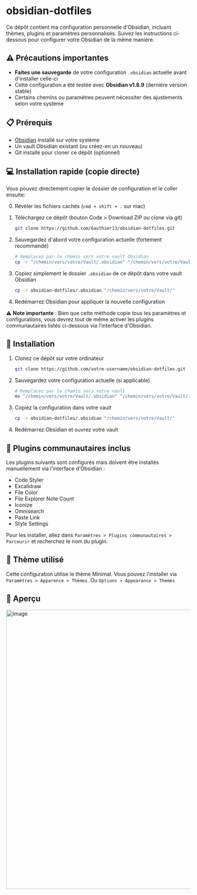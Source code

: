 # obsidian-dotfiles
Ce dépôt contient ma configuration personnelle d'Obsidian, incluant thèmes, plugins et paramètres personnalisés. Suivez les instructions ci-dessous pour configurer votre Obsidian de la même manière.

## ⚠️ Précautions importantes

- **Faites une sauvegarde** de votre configuration `.obsidian` actuelle avant d'installer celle-ci
- Cette configuration a été testée avec **Obsidian v1.8.9** (dernière version stable)
- Certains chemins ou paramètres peuvent nécessiter des ajustements selon votre système

## 📋 Prérequis

- [Obsidian](https://obsidian.md/) installé sur votre système
- Un vault Obsidian existant (ou créez-en un nouveau)
- Git installé pour cloner ce dépôt (optionnel)


## 💻 Installation rapide (copie directe)

Vous pouvez directement copier le dossier de configuration et le coller ensuite:

0. Révéler les fichiers cachés (`cmd + shift + .` sur mac)

1. Téléchargez ce dépôt (bouton Code > Download ZIP ou clone via git)
   ```bash
   git clone https://github.com/Gauthier13/obsidian-dotfiles.git
   ```

2. Sauvegardez d'abord votre configuration actuelle (fortement recommandé)
   ```bash
   # Remplacez par le chemin vers votre vault Obsidian
   cp -r "/chemin/vers/votre/Vault/.obsidian" "/chemin/vers/votre/Vault/.obsidian.backup"
   ```

3. Copiez simplement le dossier `.obsidian` de ce dépôt dans votre vault Obsidian
   ```bash
   cp -r obsidian-dotfiles/.obsidian "/chemin/vers/votre/Vault/"
   ```

4. Redémarrez Obsidian pour appliquer la nouvelle configuration

⚠️ **Note importante** : Bien que cette méthode copie tous les paramètres et configurations, vous devrez tout de même activer les plugins communautaires listés ci-dessous via l'interface d'Obsidian.


## 🚀 Installation

1. Clonez ce dépôt sur votre ordinateur
   ```bash
   git clone https://github.com/votre-username/obsidian-dotfiles.git
   ```

2. Sauvegardez votre configuration actuelle (si applicable)
   ```bash
   # Remplacez par le chemin vers votre vault
   mv "/chemin/vers/votre/Vault/.obsidian" "/chemin/vers/votre/Vault/.obsidian.backup"
   ```

3. Copiez la configuration dans votre vault
   ```bash
   cp -r obsidian-dotfiles/.obsidian "/chemin/vers/votre/Vault/"
   ```

4. Redémarrez Obsidian et ouvrez votre vault


## 🧩 Plugins communautaires inclus

Les plugins suivants sont configurés mais doivent être installés manuellement via l'interface d'Obsidian :

- Code Styler
- Excalidraw 
- File Color
- File Explorer Note Count
- Iconize
- Omnisearch
- Paste Link
- Style Settings

Pour les installer, allez dans `Paramètres > Plugins communautaires > Parcourir` et recherchez le nom du plugin.

## 🎨 Thème utilisé

Cette configuration utilise le thème Minimal. Vous pouvez l'installer via `Paramètres > Apparence > Thèmes`.
Ou
`Options > Appearance > Themes`

## 📸 Aperçu

<img width="760" alt="image" src="https://github.com/user-attachments/assets/2f5eb742-07fb-4ec7-9415-0a84c2b8009b" />
